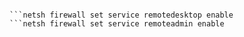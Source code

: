 ```reg add "hklm\system\currentcontrolset\control\terminal server" /f /v fDenyTSConnections /t REG_DWORD /d 0
 
```netsh firewall set service remotedesktop enable
```netsh firewall set service remoteadmin enable
